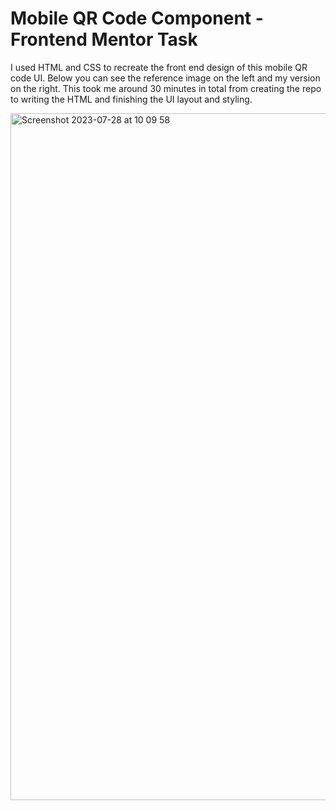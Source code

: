 # Mobile QR Code Component - Frontend Mentor Task

I used HTML and CSS to recreate the front end design of this mobile QR code UI. Below you can see the reference image on the left and my version on the right.
This took me around 30 minutes in total from creating the repo to writing the HTML and finishing the UI layout and styling. 


<img width="1099" alt="Screenshot 2023-07-28 at 10 09 58" src="https://github.com/alicefirminger/QRCodeComponent/assets/106371000/f5bf8f74-5610-4286-8547-06ab1b3a1f90">
